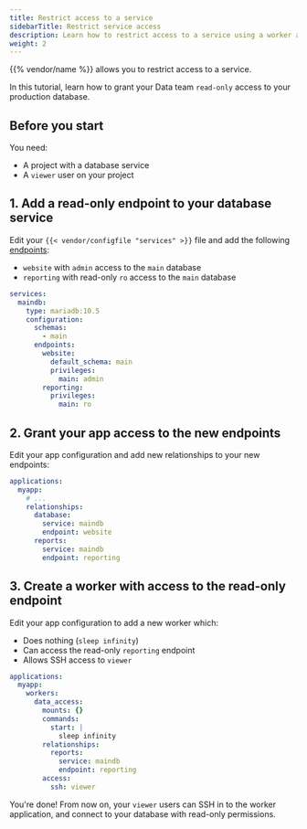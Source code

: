 ```yaml
---
title: Restrict access to a service
sidebarTitle: Restrict service access
description: Learn how to restrict access to a service using a worker and additional endpoints to the service.
weight: 2
---
```


{{% vendor/name %}} allows you to restrict access to a service.

In this tutorial, learn how to grant your Data team `read-only` access to your production database.

## Before you start

You need:

- A project with a database service
- A `viewer` user on your project

## 1. Add a read-only endpoint to your database service

Edit your `{{< vendor/configfile "services" >}}` file and add the following [endpoints](/add-services/mysql/_index.md#define-permissions):

- `website` with `admin` access to the `main` database
- `reporting` with read-only `ro` access to the `main` database

```yaml {configFile="services"}
services:
  maindb:
    type: mariadb:10.5
    configuration:
      schemas:
        - main
      endpoints:
        website:
          default_schema: main
          privileges:
            main: admin
        reporting:
          privileges:
            main: ro
```

## 2. Grant your app access to the new endpoints

Edit your app configuration and add new relationships to your new endpoints:

```yaml {configFile="app"}
applications:
  myapp:
    # ...
    relationships:
      database:
        service: maindb
        endpoint: website
      reports:
        service: maindb
        endpoint: reporting
```

## 3. Create a worker with access to the read-only endpoint

Edit your app configuration to add a new worker which:

- Does nothing (`sleep infinity`)
- Can access the read-only `reporting` endpoint
- Allows SSH access to `viewer`

```yaml {configFile="app"}
applications:
  myapp:
    workers:
      data_access:
        mounts: {}
        commands:
          start: |
            sleep infinity
        relationships:
          reports:
            service: maindb
            endpoint: reporting
        access:
          ssh: viewer
```

You're done!
From now on, your `viewer` users can SSH in to the worker application,
and connect to your database with read-only permissions.
